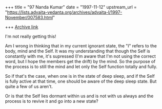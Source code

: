 +++
title = "97 Nanda Kumar"
date = "1997-11-12"
upstream_url = "https://lists.advaita-vedanta.org/archives/advaita-l/1997-November/007583.html"

+++
[Archive link](https://lists.advaita-vedanta.org/archives/advaita-l/1997-November/007583.html)

I'm not really getting this!

Am I wrong in thinking that in my current ignorant state, the "I" refers to
the body, mind and the Self. It was my understanding that though the Self
is constantly with me, it's supressed (I'm aware that I'm not using the
correct word, but I hope the members get the drift) by the mind. So the
purpose of the process is to still the mind and let only the Self function
totally and fully.

So if that's the case, when one is in the state of deep sleep, and if the
Self is fully active at that time, one should be aware of the deep sleep
state. But quite a few of us aren't.

Or is that the Self lies dormant within us and is not with us always and
the process is to revive it and go into a new state?

